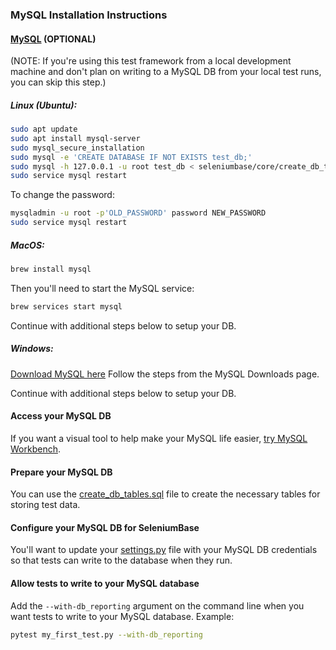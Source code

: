 ### MySQL Installation Instructions


#### [MySQL](http://www.mysql.com/) (OPTIONAL)

(NOTE: If you're using this test framework from a local development machine and don't plan on writing to a MySQL DB from your local test runs, you can skip this step.)

##### Linux (Ubuntu):
```bash
sudo apt update
sudo apt install mysql-server
sudo mysql_secure_installation
sudo mysql -e 'CREATE DATABASE IF NOT EXISTS test_db;'
sudo mysql -h 127.0.0.1 -u root test_db < seleniumbase/core/create_db_tables.sql
sudo service mysql restart
```

To change the password:
```bash
mysqladmin -u root -p'OLD_PASSWORD' password NEW_PASSWORD
sudo service mysql restart
```

##### MacOS:
```bash
brew install mysql
```

Then you'll need to start the MySQL service:
```bash
brew services start mysql
```

Continue with additional steps below to setup your DB.

##### Windows:
[Download MySQL here](http://dev.mysql.com/downloads/windows/)
Follow the steps from the MySQL Downloads page.

Continue with additional steps below to setup your DB.

#### Access your MySQL DB

If you want a visual tool to help make your MySQL life easier, [try MySQL Workbench](http://dev.mysql.com/downloads/workbench/).

#### Prepare your MySQL DB

You can use the [create_db_tables.sql](https://github.com/seleniumbase/SeleniumBase/blob/master/seleniumbase/core/create_db_tables.sql) file to create the necessary tables for storing test data.

#### Configure your MySQL DB for SeleniumBase

You'll want to update your [settings.py](https://github.com/seleniumbase/SeleniumBase/blob/master/seleniumbase/config/settings.py) file with your MySQL DB credentials so that tests can write to the database when they run.

#### Allow tests to write to your MySQL database

Add the ``--with-db_reporting`` argument on the command line when you want tests to write to your MySQL database.
Example:
```bash
pytest my_first_test.py --with-db_reporting
```
